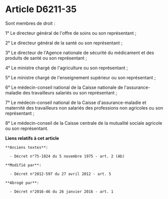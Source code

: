 # Article D6211-35

Sont membres de droit : 

1° Le directeur général de l'offre de soins ou son représentant ; 

2° Le directeur général de la santé ou son représentant ; 

3° Le directeur de l'Agence nationale de sécurité du médicament et des produits de santé ou son représentant ; 

4° Le ministre chargé de l'agriculture ou son représentant ; 

5° Le ministre chargé de l'enseignement supérieur ou son représentant ; 

6° Le médecin-conseil national de la Caisse nationale de l'assurance-maladie des travailleurs salariés ou son représentant ; 

7° Le médecin-conseil national de la Caisse d'assurance-maladie et maternité des travailleurs non salariés des professions
non agricoles ou son représentant ; 

8° Le médecin-conseil de la Caisse centrale de la mutualité sociale agricole ou son représentant.

**Liens relatifs à cet article**

	**Anciens textes**:

	  - Décret n°75-1024 du 5 novembre 1975 - art. 2 (Ab)

	**Modifié par**:

	  - Décret n°2012-597 du 27 avril 2012 - art. 5

	**Abrogé par**:

	  - Décret n°2016-46 du 26 janvier 2016 - art. 1
